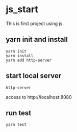# js_start
This is first project using js.

## yarn init and install

```
yarn init
yarn install
yarn add http-server
```

## start local server

```
http-server
```
access to http://localhost:8080

## run test

```
yarn test
```
